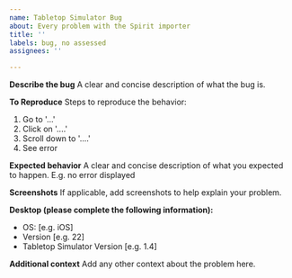 ```yaml
---
name: Tabletop Simulator Bug
about: Every problem with the Spirit importer
title: ''
labels: bug, no assessed
assignees: ''

---
```


**Describe the bug**
A clear and concise description of what the bug is.

**To Reproduce**
Steps to reproduce the behavior:
1. Go to '...'
2. Click on '....'
3. Scroll down to '....'
4. See error

**Expected behavior**
A clear and concise description of what you expected to happen. E.g. no error displayed

**Screenshots**
If applicable, add screenshots to help explain your problem.

**Desktop (please complete the following information):**
 - OS: [e.g. iOS]
 - Version [e.g. 22]
 - Tabletop Simulator Version [e.g. 1.4]


**Additional context**
Add any other context about the problem here.
